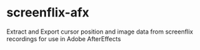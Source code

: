 # screenflix-afx
Extract and Export cursor position and image data from screenflix recordings for use in Adobe AfterEffects
